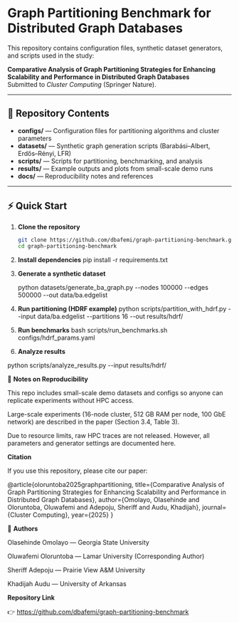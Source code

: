# Graph Partitioning Benchmark for Distributed Graph Databases

This repository contains configuration files, synthetic dataset generators, and scripts used in the study:

**Comparative Analysis of Graph Partitioning Strategies for Enhancing Scalability and Performance in Distributed Graph Databases**  
Submitted to *Cluster Computing* (Springer Nature).

---

## 📂 Repository Contents
- **configs/** — Configuration files for partitioning algorithms and cluster parameters  
- **datasets/** — Synthetic graph generation scripts (Barabási–Albert, Erdős–Rényi, LFR)  
- **scripts/** — Scripts for partitioning, benchmarking, and analysis  
- **results/** — Example outputs and plots from small-scale demo runs  
- **docs/** — Reproducibility notes and references  

---

## ⚡ Quick Start

1. **Clone the repository**
   ```bash
   git clone https://github.com/dbafemi/graph-partitioning-benchmark.git
   cd graph-partitioning-benchmark

2. **Install dependencies**
pip install -r requirements.txt

3. **Generate a synthetic dataset**

   python datasets/generate_ba_graph.py --nodes 100000 --edges 500000 --out data/ba.edgelist

4. **Run partitioning (HDRF example)**
python scripts/partition_with_hdrf.py --input data/ba.edgelist --partitions 16 --out results/hdrf/

   
5. **Run benchmarks**
   bash scripts/run_benchmarks.sh configs/hdrf_params.yaml

6. **Analyze results**
   
python scripts/analyze_results.py --input results/hdrf/

🧪 **Notes on Reproducibility**

This repo includes small-scale demo datasets and configs so anyone can replicate experiments without HPC access.

Large-scale experiments (16-node cluster, 512 GB RAM per node, 100 GbE network) are described in the paper (Section 3.4, Table 3).

Due to resource limits, raw HPC traces are not released. However, all parameters and generator settings are documented here.

**Citation**

If you use this repository, please cite our paper:

@article{oloruntoba2025graphpartitioning,
  title={Comparative Analysis of Graph Partitioning Strategies for Enhancing Scalability and Performance in Distributed Graph Databases},
  author={Omolayo, Olasehinde and Oloruntoba, Oluwafemi and Adepoju, Sheriff and Audu, Khadijah},
  journal={Cluster Computing},
  year={2025}
}


👥 **Authors**

Olasehinde Omolayo — Georgia State University

Oluwafemi Oloruntoba — Lamar University (Corresponding Author)

Sheriff Adepoju — Prairie View A&M University

Khadijah Audu — University of Arkansas

**Repository Link**

👉 https://github.com/dbafemi/graph-partitioning-benchmark
